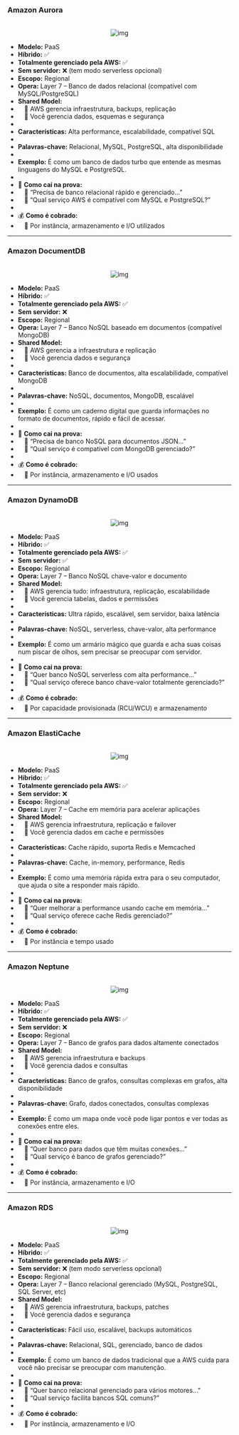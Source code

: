 ### **Amazon Aurora**

<p align="center">
  <br>
  <img src="../assets/banco-de-dados/Aurora.png" alt="img">
</p>

- **Modelo:** PaaS
- **Híbrido:** ✅
- **Totalmente gerenciado pela AWS:** ✅
- **Sem servidor:** ❌ (tem modo serverless opcional)
- **Escopo:** Regional
- **Opera:** Layer 7 – Banco de dados relacional (compatível com MySQL/PostgreSQL)
- **Shared Model:**
-  🔹 AWS gerencia infraestrutura, backups, replicação
-  🔹 Você gerencia dados, esquemas e segurança
- 
- **Características:** Alta performance, escalabilidade, compatível SQL
- 
- **Palavras-chave:** Relacional, MySQL, PostgreSQL, alta disponibilidade
- 
- **Exemplo:** É como um banco de dados turbo que entende as mesmas linguagens do MySQL e PostgreSQL.
- 
- 📝 **Como cai na prova:**
-  🔹 “Precisa de banco relacional rápido e gerenciado...”
-  🔹 “Qual serviço AWS é compatível com MySQL e PostgreSQL?”
- 
- 💰 **Como é cobrado:**
-  🔹 Por instância, armazenamento e I/O utilizados

---

### **Amazon DocumentDB**

<p align="center">
  <br>
  <img src="../assets/banco-de-dados/DocumentDB.png" alt="img">
</p>

- **Modelo:** PaaS
- **Híbrido:** ✅
- **Totalmente gerenciado pela AWS:** ✅
- **Sem servidor:** ❌
- **Escopo:** Regional
- **Opera:** Layer 7 – Banco NoSQL baseado em documentos (compatível MongoDB)
- **Shared Model:**
-  🔹 AWS gerencia a infraestrutura e replicação
-  🔹 Você gerencia dados e segurança
- 
- **Características:** Banco de documentos, alta escalabilidade, compatível MongoDB
- 
- **Palavras-chave:** NoSQL, documentos, MongoDB, escalável
- 
- **Exemplo:** É como um caderno digital que guarda informações no formato de documentos, rápido e fácil de acessar.
- 
- 📝 **Como cai na prova:**
-  🔹 “Precisa de banco NoSQL para documentos JSON...”
-  🔹 “Qual serviço é compatível com MongoDB gerenciado?”
- 
- 💰 **Como é cobrado:**
-  🔹 Por instância, armazenamento e I/O usados

---

### **Amazon DynamoDB**

<p align="center">
  <br>
  <img src="../assets/banco-de-dados/DynamoDB.png" alt="img">
</p>

- **Modelo:** PaaS
- **Híbrido:** ✅
- **Totalmente gerenciado pela AWS:** ✅
- **Sem servidor:** ✅
- **Escopo:** Regional
- **Opera:** Layer 7 – Banco NoSQL chave-valor e documento
- **Shared Model:**
-  🔹 AWS gerencia tudo: infraestrutura, replicação, escalabilidade
-  🔹 Você gerencia tabelas, dados e permissões
- 
- **Características:** Ultra rápido, escalável, sem servidor, baixa latência
- 
- **Palavras-chave:** NoSQL, serverless, chave-valor, alta performance
- 
- **Exemplo:** É como um armário mágico que guarda e acha suas coisas num piscar de olhos, sem precisar se preocupar com servidor.
- 
- 📝 **Como cai na prova:**
-  🔹 “Quer banco NoSQL serverless com alta performance...”
-  🔹 “Qual serviço oferece banco chave-valor totalmente gerenciado?”
- 
- 💰 **Como é cobrado:**
-  🔹 Por capacidade provisionada (RCU/WCU) e armazenamento

---

### **Amazon ElastiCache**

<p align="center">
  <br>
  <img src="../assets/banco-de-dados/ElastiCache.png" alt="img">
</p>

- **Modelo:** PaaS
- **Híbrido:** ✅
- **Totalmente gerenciado pela AWS:** ✅
- **Sem servidor:** ❌
- **Escopo:** Regional
- **Opera:** Layer 7 – Cache em memória para acelerar aplicações
- **Shared Model:**
-  🔹 AWS gerencia infraestrutura, replicação e failover
-  🔹 Você gerencia dados em cache e permissões
- 
- **Características:** Cache rápido, suporta Redis e Memcached
- 
- **Palavras-chave:** Cache, in-memory, performance, Redis
- 
- **Exemplo:** É como uma memória rápida extra para o seu computador, que ajuda o site a responder mais rápido.
- 
- 📝 **Como cai na prova:**
-  🔹 “Quer melhorar a performance usando cache em memória...”
-  🔹 “Qual serviço oferece cache Redis gerenciado?”
- 
- 💰 **Como é cobrado:**
-  🔹 Por instância e tempo usado

---

### **Amazon Neptune**

<p align="center">
  <br>
  <img src="../assets/banco-de-dados/Neptune.png" alt="img">
</p>

- **Modelo:** PaaS
- **Híbrido:** ✅
- **Totalmente gerenciado pela AWS:** ✅
- **Sem servidor:** ❌
- **Escopo:** Regional
- **Opera:** Layer 7 – Banco de grafos para dados altamente conectados
- **Shared Model:**
-  🔹 AWS gerencia infraestrutura e backups
-  🔹 Você gerencia dados e consultas
- 
- **Características:** Banco de grafos, consultas complexas em grafos, alta disponibilidade
- 
- **Palavras-chave:** Grafo, dados conectados, consultas complexas
- 
- **Exemplo:** É como um mapa onde você pode ligar pontos e ver todas as conexões entre eles.
- 
- 📝 **Como cai na prova:**
-  🔹 “Quer banco para dados que têm muitas conexões...”
-  🔹 “Qual serviço é banco de grafos gerenciado?”
- 
- 💰 **Como é cobrado:**
-  🔹 Por instância, armazenamento e I/O

---

### **Amazon RDS**

<p align="center">
  <br>
  <img src="../assets/banco-de-dados/RDS.png" alt="img">
</p>

- **Modelo:** PaaS
- **Híbrido:** ✅
- **Totalmente gerenciado pela AWS:** ✅
- **Sem servidor:** ❌ (tem modo serverless opcional)
- **Escopo:** Regional
- **Opera:** Layer 7 – Banco relacional gerenciado (MySQL, PostgreSQL, SQL Server, etc)
- **Shared Model:**
-  🔹 AWS gerencia infraestrutura, backups, patches
-  🔹 Você gerencia dados e segurança
- 
- **Características:** Fácil uso, escalável, backups automáticos
- 
- **Palavras-chave:** Relacional, SQL, gerenciado, banco de dados
- 
- **Exemplo:** É como um banco de dados tradicional que a AWS cuida para você não precisar se preocupar com manutenção.
- 
- 📝 **Como cai na prova:**
-  🔹 “Quer banco relacional gerenciado para vários motores...”
-  🔹 “Qual serviço facilita bancos SQL comuns?”
- 
- 💰 **Como é cobrado:**
-  🔹 Por instância, armazenamento e I/O
